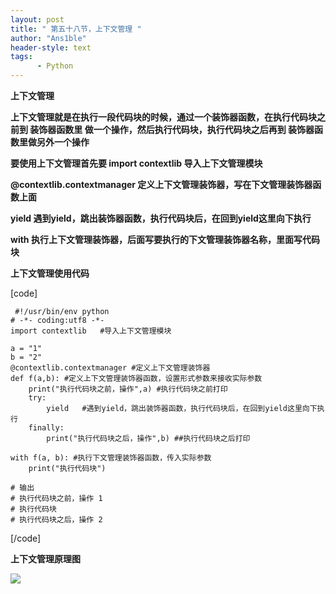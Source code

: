 ```yaml
---
layout: post
title: " 第五十八节，上下文管理 "
author: "Ans1ble"
header-style: text
tags:
      - Python
---
```


**上下文管理**

**上下文管理就是在执行一段代码块的时候，通过一个装饰器函数，在执行代码块之前到 **装饰器函数里** 做一个操作，然后执行代码块，执行代码块之后再到
**装饰器函数里做另外一个操作****



****要使用上下文管理首先要  import contextlib   导入上下文管理模块****

**@contextlib.contextmanager 定义上下文管理装饰器，写在下文管理装饰器函数上面**



**yield 遇到yield，跳出装饰器函数，执行代码块后，在回到yield这里向下执行**



**with 执行上下文管理装饰器，后面写要执行的下文管理装饰器名称，里面写代码块**

****上下文管理使用代码****

[code]

     #!/usr/bin/env python
    # -*- coding:utf8 -*-
    import contextlib   #导入上下文管理模块
    
    a = "1"
    b = "2"
    @contextlib.contextmanager #定义上下文管理装饰器
    def f(a,b): #定义上下文管理装饰器函数，设置形式参数来接收实际参数
        print("执行代码块之前，操作",a) #执行代码块之前打印
        try:
            yield   #遇到yield，跳出装饰器函数，执行代码块后，在回到yield这里向下执行
        finally:
            print("执行代码块之后，操作",b) ##执行代码块之后打印
    
    with f(a, b): #执行下文管理装饰器函数，传入实际参数
        print("执行代码块")
    
    # 输出
    # 执行代码块之前，操作 1
    # 执行代码块
    # 执行代码块之后，操作 2
[/code]

****上下文管理原理图****

****![](https://images2015.cnblogs.com/blog/955761/201610/955761-20161011103842852-326263759.png)****



